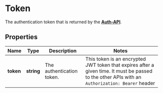 # Token

The authentication token that is returned by the [**Auth-API**](../Api/AuthApi.md).

## Properties

Name | Type | Description | Notes
------------ | ------------- | ------------- | -------------
**token** | **string** | The authentication token. | This token is an encrypted JWT token that expires after a given time. It must be passed to the other APIs with an `Authorization: Bearer` header | 
